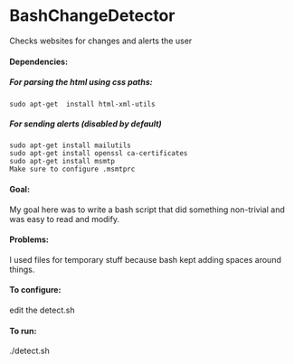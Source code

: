# BashChangeDetector

Checks websites for changes and alerts the user

#### Dependencies:
#####   For parsing the html using css paths:
    sudo apt-get  install html-xml-utils 
#####   For sending alerts (disabled by default)
    sudo apt-get install mailutils
    sudo apt-get install openssl ca-certificates
    sudo apt-get install msmtp
    Make sure to configure .msmtprc

#### Goal:
  My goal here was to write a bash script that did something non-trivial and was easy 
  to read and modify.

#### Problems:
  I used files for temporary stuff because bash kept adding spaces around 
  things.

#### To configure:
  edit the detect.sh

#### To run:
  ./detect.sh
